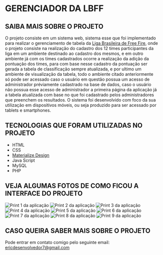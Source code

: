 # GERENCIADOR DA LBFF

## SAIBA MAIS SOBRE O PROJETO

O projeto consiste em um sistema web, sistema esse que foi implementado para realizar o gerenciamento de tabela da [Liga Brasileira de Free Fire](https://www.lbfreefire.com.br/), onde o projeto consiste na realização do cadastro dos 12 times participantes da liga em um ambiente destinado ao cadastro dos mesmos, e em outro ambiente já com os times cadastrados ocorre a realização da adição da pontuação dos times, para com base nesse cadastro da pontuação ser gerada a tabela de classificação sempre atualizada, e por ultimo um ambiente de visualização da tabela, todo o ambiente citado anteriormente só pode ser acessado caso o usuário em questão possua um acesso de administrador préviamente cadastrado na base de dados, caso o usuário não possua esse acesso de administrador a primeira página da aplicação já a tabela atualizada com base no que foi cadastrado pelos administradores que preenchem os resultados. O sistema foi desenvolvido com foco da sua utilização em dispositivos móveis, ou seja produzido para ser acessado por tablets e smartphones.

## TECNOLOGIAS QUE FORAM UTILIZADAS NO PROJETO
* HTML
* CSS
* [Materialize Design](https://materializecss.com/)
* Java Script
* MySQL
* PHP

## VEJA ALGUMAS FOTOS DE COMO FICOU A INTERFACE DO PROJETO

![Print 1 da aplicação](https://github.com/ericrodriguesfer/utilities-readme/blob/master/gerencia-lbff/img-1.png)
![Print 2 da aplicação](https://github.com/ericrodriguesfer/utilities-readme/blob/master/gerencia-lbff/img-2.png)
![Print 3 da aplicação](https://github.com/ericrodriguesfer/utilities-readme/blob/master/gerencia-lbff/img-3.png)
![Print 4 da aplicação](https://github.com/ericrodriguesfer/utilities-readme/blob/master/gerencia-lbff/img-4.png)
![Print 5 da aplicação](https://github.com/ericrodriguesfer/utilities-readme/blob/master/gerencia-lbff/img-5.png)
![Print 6 da aplicação](https://github.com/ericrodriguesfer/utilities-readme/blob/master/gerencia-lbff/img-6.png)
![Print 7 da aplicação](https://github.com/ericrodriguesfer/utilities-readme/blob/master/gerencia-lbff/img-7.png)
![Print 8 da aplicação](https://github.com/ericrodriguesfer/utilities-readme/blob/master/gerencia-lbff/img-8.png)
![Print 9 da aplicação](https://github.com/ericrodriguesfer/utilities-readme/blob/master/gerencia-lbff/img-9.png)

## CASO QUEIRA SABER MAIS SOBRE O PROJETO

Pode entrar em contato comigo pelo seguinte email: ericdesenvolvedor7@gmail.com

